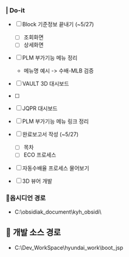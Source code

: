 
### | Do-it

- [ ] Block 기준정보 끝내기 (~5/27)
	- [ ] 조회화면
	- [ ] 상세화면
- [ ] PLM 부가기능 메뉴 정리
	- 메뉴명 예시 -> 수배-MLB 검증
- [ ] VAULT 3D 대시보드
- [ ] 
- [ ] JQPR 대시보드
- [ ] PLM 부가기능 메뉴 링크 정리
- [ ] 완료보고서 작성 (~5/27)
	- [ ] 목차
	- [ ] ECO 프로세스
- [ ] 자동수배율 프로세스 물어보기
- [ ] 3D 뷰어 개발


### 🔗옵시디언 경로
- C:\obsidiak_document\kyh_obsidi\


## **🔗** 개발 소스 경로
- C:\Dev_WorkSpace\hyundai_work\boot_jsp
